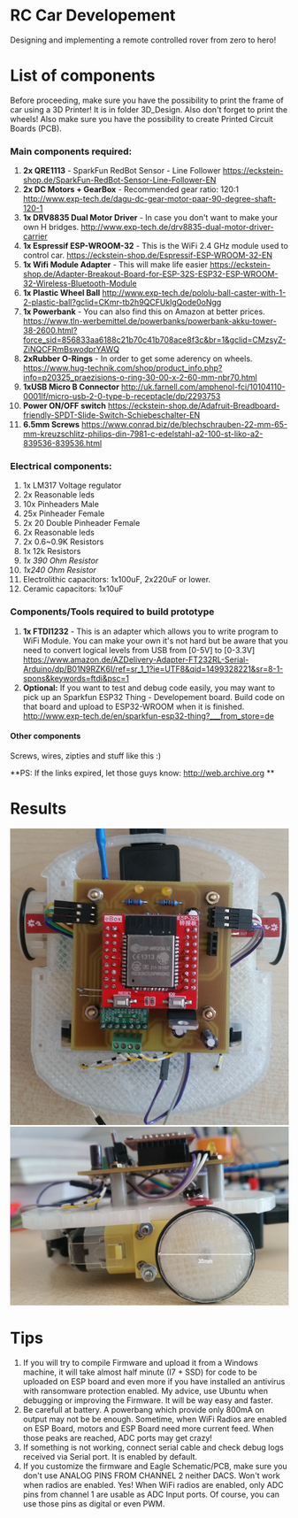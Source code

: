 # RC Car Developement

Designing and implementing a remote controlled rover from zero to hero!

# List of components
Before proceeding, make sure you have the possibility to print the frame of car using a 3D Printer! It is in folder 3D_Design. Also don't forget to print the wheels!
Also make sure you have the possibility to create Printed Circuit Boards (PCB).

### Main components required:
  1. **2x QRE1113** - SparkFun RedBot Sensor - Line Follower
     https://eckstein-shop.de/SparkFun-RedBot-Sensor-Line-Follower-EN
  2. **2x DC Motors + GearBox** - Recommended gear ratio: 120:1
     http://www.exp-tech.de/dagu-dc-gear-motor-paar-90-degree-shaft-120-1
  3. **1x DRV8835 Dual Motor Driver** - In case you don't want to make your own H bridges.
     http://www.exp-tech.de/drv8835-dual-motor-driver-carrier 
  4. **1x Espressif ESP-WROOM-32** - This is the WiFi 2.4 GHz module used to control car.
     https://eckstein-shop.de/Espressif-ESP-WROOM-32-EN
  5. **1x Wifi Module Adapter** - This will make life easier
     https://eckstein-shop.de/Adapter-Breakout-Board-for-ESP-32S-ESP32-ESP-WROOM-32-Wireless-Bluetooth-Module
  6. **1x Plastic Wheel Ball**
     http://www.exp-tech.de/pololu-ball-caster-with-1-2-plastic-ball?gclid=CKmr-tb2h9QCFUklgQode0oNgg
  7. **1x Powerbank** - You can also find this on Amazon at better prices.
     https://www.tln-werbemittel.de/powerbanks/powerbank-akku-tower-38-2600.html?force_sid=856833aa6188c21b70c41b708ace8f3c&br=1&gclid=CMzsyZ-ZiNQCFRmBswodprYAWQ
  8. **2xRubber O-Rings** - In order to get some aderency on wheels.
     https://www.hug-technik.com/shop/product_info.php?info=p20325_praezisions-o-ring-30-00-x-2-60-mm-nbr70.html
  9. **1xUSB Micro B Connector**
     http://uk.farnell.com/amphenol-fci/10104110-0001lf/micro-usb-2-0-type-b-receptacle/dp/2293753
  10. **Power ON/OFF switch**
      https://eckstein-shop.de/Adafruit-Breadboard-friendly-SPDT-Slide-Switch-Schiebeschalter-EN
  11. **6.5mm Screws**
  	  https://www.conrad.biz/de/blechschrauben-22-mm-65-mm-kreuzschlitz-philips-din-7981-c-edelstahl-a2-100-st-liko-a2-839536-839536.html
     
### Electrical components:
  1. 1x LM317 Voltage regulator
  2. 2x Reasonable leds
  3. 10x Pinheaders Male
  4. 25x Pinheader Female
  5. 2x 20 Double Pinheader Female
  6. 2x Reasonable leds
  7. 2x 0.6~0.9K Resistors
  8. 1x 12k Resistors
  9. *1x 390 Ohm Resistor*
  10. *1x240 Ohm Resistor*
  11. Electrolithic capacitors: 1x100uF, 2x220uF or lower.
  12. Ceramic capacitors: 1x10uF  

### Components/Tools required to build prototype
  1. **1x FTDI1232** - This is an adapter which allows you to write program to WiFi Module. You can make your own it's not hard but be aware that you need to convert logical levels from USB from [0-5V] to [0-3.3V]
     https://www.amazon.de/AZDelivery-Adapter-FT232RL-Serial-Arduino/dp/B01N9RZK6I/ref=sr_1_1?ie=UTF8&qid=1499328221&sr=8-1-spons&keywords=ftdi&psc=1
  2. **Optional:** If you want to test and debug code easily, you may want to pick up an Sparkfun ESP32 Thing - Developement board. Build code on that board and upload to ESP32-WROOM when it is finished.
     http://www.exp-tech.de/en/sparkfun-esp32-thing?___from_store=de

#### Other components
Screws, wires, zipties and stuff like this :)
	 
**PS: If the links expired, let those guys know: http://web.archive.org **
	 
# Results

![final1](docs/final1.jpg)
![final2](docs/final2.jpg)

# Tips
  1. If you will try to compile Firmware and upload it from a Windows machine, it will take almost half minute (I7 + SSD) for code to be uploaded on ESP board and even more if you have installed an antivirus with ransomware protection enabled. My advice, use Ubuntu when debugging or improving the Firmware. It will be way easy and faster.
  2. Be carefull at battery. A powerbang which provide only 800mA on output may not be be enough. Sometime, when WiFi Radios are enabled on ESP Board, motors and ESP Board need more current feed. When those peaks are reached, ADC ports may get crazy!
  3. If something is not working, connect serial cable and check debug logs received via Serial port. It is enabled by default. 
  4. If you customize the firmware and Eagle Schematic/PCB, make sure you don't use ANALOG PINS FROM CHANNEL 2 neither DACS. Won't work when radios are enabled. Yes! When WiFi radios are enabled, only ADC pins from channel 1 are usable as ADC Input ports. Of course, you can use those pins as digital or even PWM.
